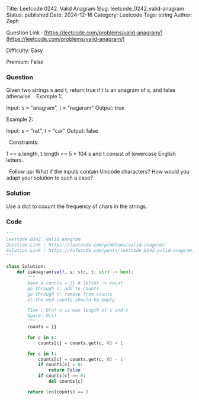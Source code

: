 Title: Leetcode 0242. Valid Anagram
Slug: leetcode_0242_valid-anagram
Status: published
Date: 2024-12-16
Category: Leetcode
Tags: string
Author: Zeph

Question Link : [https://leetcode.com/problems/valid-anagram/](https://leetcode.com/problems/valid-anagram/)

Difficulty: Easy

Premium: False

### Question
Given two strings s and t, return true if t is an anagram of s, and false otherwise.
 
Example 1:

Input: s = "anagram", t = "nagaram"
Output: true

Example 2:

Input: s = "rat", t = "car"
Output: false

 
Constraints:

1 <= s.length, t.length <= 5 * 104
s and t consist of lowercase English letters.

 
Follow up: What if the inputs contain Unicode characters? How would you adapt your solution to such a case?

### Solution

Use a dict to couunt the frequency of chars in the strings. 

### Code
```python
'''
Leetcode 0242. Valid Anagram
Question Link : https://leetcode.com/problems/valid-anagram/
Solution Link : https://tofucode.com/posts/leetcode_0242_valid-anagram.html
'''

class Solution:
    def isAnagram(self, s: str, t: str) -> bool:
        """
        have a counts = {} # letter -> count
        go through s: add to counts
        go through t: remove from counts
        at the end counts should be empty

        Time : O(n) n is max length of s and t
        Space: O(1)
        """
        counts = {}

        for c in s:
            counts[c] = counts.get(c, 0) + 1

        for c in t:
            counts[c] = counts.get(c, 0) - 1
            if counts[c] < 0:
                return False
            if counts[c] == 0:
                del counts[c]

        return len(counts) == 0
```

